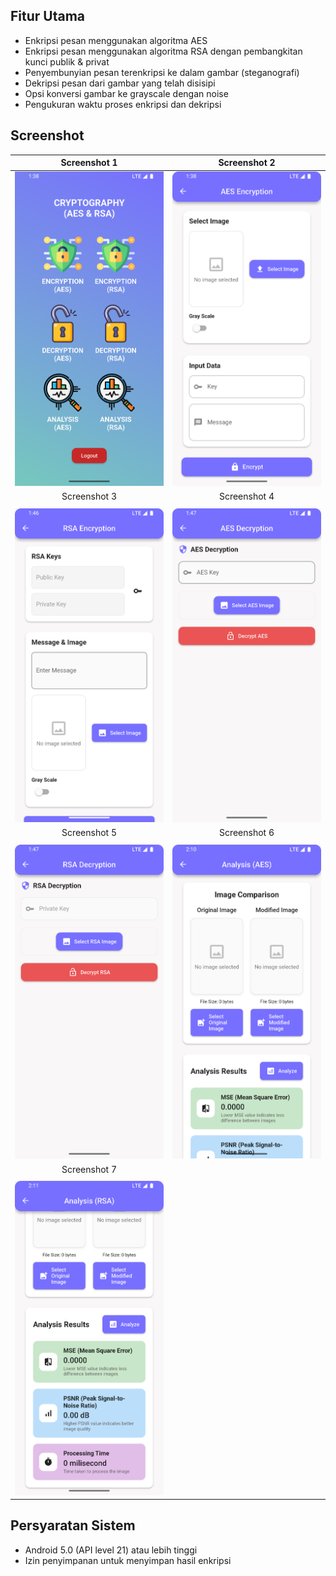 ## Fitur Utama

- Enkripsi pesan menggunakan algoritma AES
- Enkripsi pesan menggunakan algoritma RSA dengan pembangkitan kunci publik & privat
- Penyembunyian pesan terenkripsi ke dalam gambar (steganografi)
- Dekripsi pesan dari gambar yang telah disisipi
- Opsi konversi gambar ke grayscale dengan noise
- Pengukuran waktu proses enkripsi dan dekripsi

## Screenshot

|          Screenshot 1          |          Screenshot 2          |
| :----------------------------: | :----------------------------: |
| <img src="1.png" width="300"/> | <img src="2.png" width="300"/> |
|          Screenshot 3          |          Screenshot 4          |
|                                |                                |
| <img src="3.png" width="300"/> | <img src="4.png" width="300"/> |
|          Screenshot 5          |          Screenshot 6          |
|                                |                                |
| <img src="5.png" width="300"/> | <img src="6.png" width="300"/> |
|          Screenshot 7          |
|                                |
| <img src="7.png" width="300"/> |

## Persyaratan Sistem

- Android 5.0 (API level 21) atau lebih tinggi
- Izin penyimpanan untuk menyimpan hasil enkripsi
